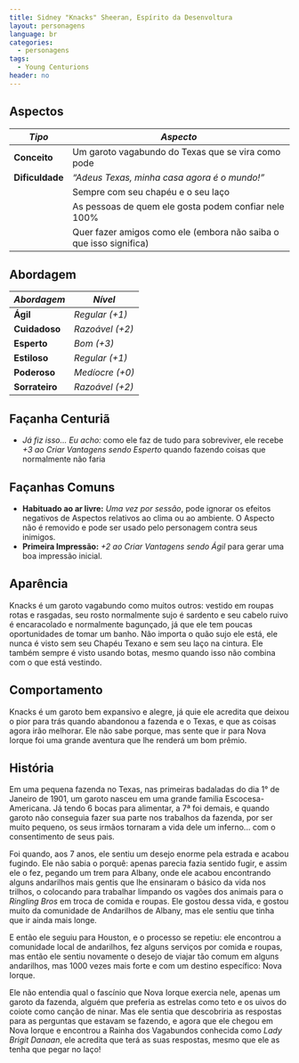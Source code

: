 ```yaml
---
title: Sidney "Knacks" Sheeran, Espírito da Desenvoltura
layout: personagens
language: br
categories:
  - personagens
tags:
  - Young Centurions
header: no
---
```


## Aspectos

| ***Tipo***       | ***Aspecto***                                                             |
|------------------|---------------------------------------------------------------------------|
| __Conceito__     | Um garoto vagabundo do Texas que se vira como pode                        |
| __Dificuldade__  | _“Adeus Texas, minha casa agora é o mundo!”_                              | 
|                  | Sempre com seu chapéu e o seu laço                                        |
|                  | As pessoas de quem ele gosta podem confiar nele 100%                      |
|                  | Quer fazer amigos como ele (embora não saiba o que isso significa)        |

## Abordagem

| ***Abordagem*** | ***Nível***     |
|-----------------|-----------------|
| __Ágil__        | _Regular (+1)_  |
| __Cuidadoso__   | _Razoável (+2)_ |
| __Esperto__     | _Bom (+3)_      |
| __Estiloso__    | _Regular (+1)_  |
| __Poderoso__    | _Medíocre (+0)_ |
| __Sorrateiro__  | _Razoável (+2)_ |

## Façanha Centuriã

+ _Já fiz isso... Eu acho:_ como ele faz de tudo para sobreviver, ele recebe _+3 ao Criar Vantagens sendo Esperto_ quando fazendo coisas que normalmente não faria

## Façanhas Comuns

+ __Habituado ao ar livre:__ _Uma vez por sessão_, pode ignorar os efeitos negativos de Aspectos relativos ao clima ou ao ambiente. O Aspecto não é removido e pode ser usado pelo personagem contra seus inimigos.
+ __Primeira Impressão:__ _+2 ao Criar Vantagens sendo Ágil_ para gerar uma boa impressão inicial.

## Aparência

Knacks é um garoto vagabundo como muitos outros: vestido em roupas rotas e rasgadas, seu rosto normalmente sujo é sardento e seu cabelo ruivo é encaracolado e normalmente bagunçado, já que ele tem poucas oportunidades de tomar um banho. Não importa o quão sujo ele está, ele nunca é visto sem seu Chapéu Texano e sem seu laço na cintura. Ele também sempre é visto usando botas, mesmo quando isso não combina com o que está vestindo.

## Comportamento

Knacks é um garoto bem expansivo e alegre, já quie ele acredita que deixou o pior para trás quando abandonou a fazenda e o Texas, e que as coisas agora irão melhorar. Ele não sabe porque, mas sente que ir para Nova Iorque foi uma grande aventura que lhe renderá um bom prêmio.

## História

Em uma pequena fazenda no Texas, nas primeiras badaladas do dia 1° de Janeiro de 1901, um garoto nasceu em uma grande familia Escocesa-Americana. Já tendo 6 bocas para alimentar, a 7ª foi demais, e quando garoto não conseguia fazer sua parte nos trabalhos da fazenda, por ser muito pequeno, os seus irmãos tornaram a vida dele um inferno... com o consentimento de seus pais.

Foi quando, aos 7 anos, ele sentiu um desejo enorme pela estrada e acabou fugindo. Ele não sabia o porquê: apenas parecia fazia sentido fugir, e assim ele o fez, pegando um trem para Albany, onde ele acabou encontrando alguns andarilhos mais gentis que lhe ensinaram o básico da vida nos trilhos, o colocando para trabalhar limpando os vagões dos animais para o _Ringling Bros_ em troca de comida e roupas. Ele gostou dessa vida, e gostou muito da comunidade de Andarilhos de Albany, mas ele sentiu que tinha que ir ainda mais longe.

E então ele seguiu para Houston, e o processo se repetiu: ele encontrou a comunidade local de andarilhos, fez alguns serviços por comida e roupas, mas então ele sentiu novamente o desejo de viajar tão comum em alguns andarilhos, mas 1000 vezes mais forte e com um destino específico: Nova Iorque.

Ele não entendia qual o fascínio que Nova Iorque exercia nele, apenas um garoto da fazenda, alguém que preferia as estrelas como teto e os uivos do coiote como canção de ninar. Mas ele sentia que descobriria as respostas para as perguntas que estavam se fazendo, e agora que ele chegou em Nova Iorque e encontrou a Rainha dos Vagabundos conhecida como _Lady Brigit Danaan_, ele acredita que terá as suas respostas, mesmo que ele as tenha que pegar no laço!
